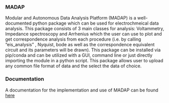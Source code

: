 ### MADAP

Modular and Autonomous Data Analysis Platform (MADAP) is a well-documented python package which can be used for electrochmeical data analysis.
This package consists of 3 main classes for analysis: Voltammetry, Impedance spectroscopy and Arrhenius which the user can use to plot and get correspondence analysis from each procedure (i.e. by calling “eis_analysis” , Nyquist, bode as well as the correspondence equivalent circuit and its parameters will be drawn).
This package can be installed via pip/conda and can be utilized with a GUI, command line or just directly importing the module in a python script.
This package allows user to upload any common file format of data and the select the data of choice.

### Documentation

A documentation for the implementation and use of MADAP can be found [here](https://fuzhanrahmanian.github.io/MADAP/)

